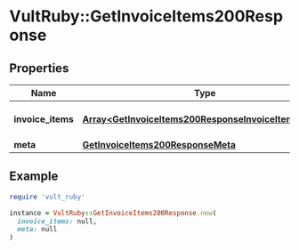 # VultRuby::GetInvoiceItems200Response

## Properties

| Name | Type | Description | Notes |
| ---- | ---- | ----------- | ----- |
| **invoice_items** | [**Array&lt;GetInvoiceItems200ResponseInvoiceItemsInner&gt;**](GetInvoiceItems200ResponseInvoiceItemsInner.md) | List of invoice items. | [optional] |
| **meta** | [**GetInvoiceItems200ResponseMeta**](GetInvoiceItems200ResponseMeta.md) |  | [optional] |

## Example

```ruby
require 'vult_ruby'

instance = VultRuby::GetInvoiceItems200Response.new(
  invoice_items: null,
  meta: null
)
```

